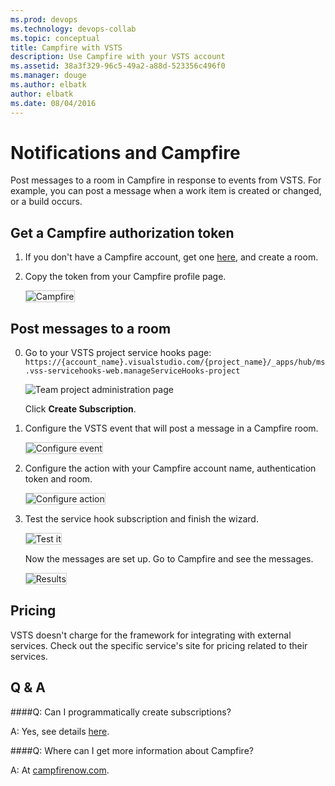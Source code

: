```yaml
---
ms.prod: devops
ms.technology: devops-collab
ms.topic: conceptual
title: Campfire with VSTS
description: Use Campfire with your VSTS account
ms.assetid: 38a3f329-96c5-49a2-a88d-523356c496f0
ms.manager: douge
ms.author: elbatk
author: elbatk
ms.date: 08/04/2016
---
```


# Notifications and Campfire

Post messages to a room in Campfire in response to events from VSTS.
For example, you can post a message when a work item is created or changed, or a build occurs.

## Get a Campfire authorization token

1. If you don't have a Campfire account, get one [here](https://campfirenow.com/signup), and create a room.

2. Copy the token from your Campfire profile page. 

   <img alt="Campfire" src="./_img/campfire/campfire-my-info.png" style="border: 1px solid #CCCCCC" />

## Post messages to a room

0. Go to your VSTS project service hooks page: `https://{account_name}.visualstudio.com/{project_name}/_apps/hub/ms.vss-servicehooks-web.manageServiceHooks-project`

	![Team project administration page](./_img/add-service-hook.png)

	Click **Create Subscription**.

3. Configure the VSTS event that will post a message in a Campfire room.

   <img alt="Configure event" src="./_img/campfire/configure-event.png" style="border: 1px solid #CCCCCC" />

4. Configure the action with your Campfire account name, authentication token and room. 

   <img alt="Configure action" src="./_img/campfire/configure-action.png" style="border: 1px solid #CCCCCC" />

5. Test the service hook subscription and finish the wizard. 
   
   <img alt="Test it" src="./_img/campfire/test.png" style="border: 1px solid #CCCCCC" />

    Now the messages are set up. Go to Campfire and see the messages. 

    <img alt="Results" src="./_img/campfire/results.png" style="border: 1px solid #CCCCCC" />

## Pricing
VSTS doesn't charge for the framework for integrating with external services. Check out the specific service's site
for pricing related to their services. 

## Q & A

<!-- BEGINSECTON class="m-qanda" -->

####Q: Can I programmatically create subscriptions?

A: Yes, see details [here](http://www.visualstudio.com/integrate/get-started/get-started-service-hooks-creating-and-managing-vsi).

####Q: Where can I get more information about Campfire?

A: At [campfirenow.com](https://campfirenow.com/).

<!-- ENDSECTION -->